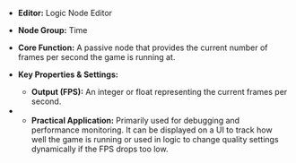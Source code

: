- **Editor:** Logic Node Editor
    
- **Node Group:** Time
    
- **Core Function:** A passive node that provides the current number of frames per second the game is running at.
    
- **Key Properties & Settings:**
    
    - **Output (FPS):** An integer or float representing the current frames per second.
        
- - **Practical Application:** Primarily used for debugging and performance monitoring. It can be displayed on a UI to track how well the game is running or used in logic to change quality settings dynamically if the FPS drops too low.